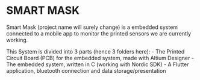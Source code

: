 # SMART MASK

Smart Mask (project name will surely change) is a embedded system connected to a mobile app to monitor the
printed sensors we are currently working.

This System is divided into 3 parts (hence 3 folders here):
    - The Printed Circuit Board (PCB) for the embedded system, made with Altium Designer
    - The embedded system, written in C (working with Nordic SDK)
    - A Flutter application, bluetooth connection and data storage/presentation
